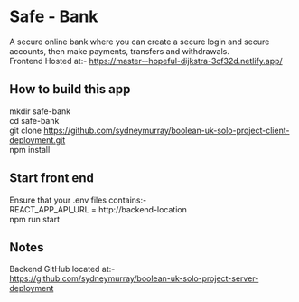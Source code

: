 # Safe - Bank 
A secure online bank where you can create a secure login and secure accounts, then make payments, transfers and withdrawals. \
Frontend Hosted at:- https://master--hopeful-dijkstra-3cf32d.netlify.app/ 

## How to build this app
mkdir safe-bank \
cd safe-bank \
git clone https://github.com/sydneymurray/boolean-uk-solo-project-client-deployment.git \
npm install

## Start front end
Ensure that your .env files contains:- \
REACT_APP_API_URL = http://backend-location \
npm run start

## Notes
Backend GitHub located at:- \
https://github.com/sydneymurray/boolean-uk-solo-project-server-deployment